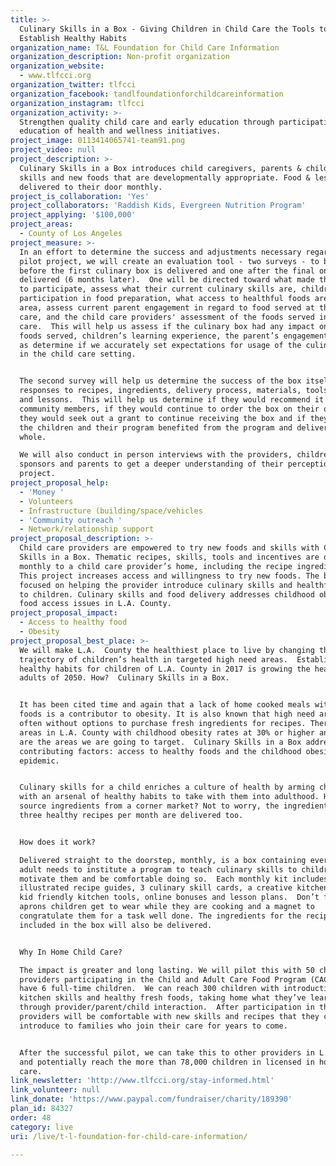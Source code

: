 ```yaml
---
title: >-
  Culinary Skills in a Box - Giving Children in Child Care the Tools to
  Establish Healthy Habits
organization_name: T&L Foundation for Child Care Information
organization_description: Non-profit organization
organization_website:
  - www.tlfcci.org
organization_twitter: tlfcci
organization_facebook: tandlfoundationforchildcareinformation
organization_instagram: tlfcci
organization_activity: >-
  Strengthen quality child care and early education through participation in and
  education of health and wellness initiatives.
project_image: 0113414065741-team91.png
project_video: null
project_description: >-
  Culinary Skills in a Box introduces child caregivers, parents & children to
  skills and new foods that are developmentally appropriate. Food & lessons
  delivered to their door monthly.
project_is_collaboration: 'Yes'
project_collaborators: 'Raddish Kids, Evergreen Nutrition Program'
project_applying: '$100,000'
project_areas:
  - County of Los Angeles
project_measure: >-
  In an effort to determine the success and adjustments necessary regarding this
  pilot project, we will create an evaluation tool - two surveys - to be taken
  before the first culinary box is delivered and one after the final one is
  delivered (6 months later).  One will be directed toward what made them want
  to participate, assess what their current culinary skills are, children’s
  participation in food preparation, what access to healthful foods are in their
  area, assess current parent engagement in regard to food served at the child
  care, and the child care providers' assessment of the foods served in her
  care.  This will help us assess if the culinary box had any impact on the
  foods served, children’s learning experience, the parent’s engagement as well
  as determine if we accurately set expectations for usage of the culinary box
  in the child care setting.  


  The second survey will help us determine the success of the box itself -
  responses to recipes, ingredients, delivery process, materials, tools, themes
  and lessons.  This will help us determine if they would recommend it to other
  community members, if they would continue to order the box on their own, if
  they would seek out a grant to continue receiving the box and if they thought
  the children and their program benefited from the program and delivery as a
  whole. 

  We will also conduct in person interviews with the providers, children,
  sponsors and parents to get a deeper understanding of their perceptions of the
  project.
project_proposal_help:
  - 'Money '
  - Volunteers
  - Infrastructure (building/space/vehicles
  - 'Community outreach '
  - Network/relationship support
project_proposal_description: >-
  Child care providers are empowered to try new foods and skills with Culinary
  Skills in a Box. Thematic recipes, skills, tools and incentives are delivered
  monthly to a child care provider’s home, including the recipe ingredients!
  This project increases access and willingness to try new foods. The box is 
  focused on helping the provider introduce culinary skills and healthful foods
  to children. Culinary skills and food delivery addresses childhood obesity and
  food access issues in L.A. County.
project_proposal_impact:
  - Access to healthy food
  - Obesity
project_proposal_best_place: >-
  We will make L.A.  County the healthiest place to live by changing the
  trajectory of children’s health in targeted high need areas.  Establishing
  healthy habits for children of L.A. County in 2017 is growing the healthy
  adults of 2050. How?  Culinary Skills in a Box. 


  It has been cited time and again that a lack of home cooked meals with fresh
  foods is a contributor to obesity. It is also known that high need areas are
  often without options to purchase fresh ingredients for recipes. There are 11
  areas in L.A. County with childhood obesity rates at 30% or higher and these
  are the areas we are going to target.  Culinary Skills in a Box addresses both
  contributing factors: access to healthy foods and the childhood obesity
  epidemic.


  Culinary skills for a child enriches a culture of health by arming children
  with an arsenal of healthy habits to take with them into adulthood. Hard to
  source ingredients from a corner market? Not to worry, the ingredients for
  three healthy recipes per month are delivered too.


  How does it work?

  Delivered straight to the doorstep, monthly, is a box containing everything an
  adult needs to institute a program to teach culinary skills to children,
  motivate them and be comfortable doing so.  Each monthly kit includes 3
  illustrated recipe guides, 3 culinary skill cards, a creative kitchen project,
  kid friendly kitchen tools, online bonuses and lesson plans.  Don’t forget the
  aprons children get to wear while they are cooking and a magnet to
  congratulate them for a task well done. The ingredients for the recipes
  included in the box will also be delivered.


  Why In Home Child Care? 

  The impact is greater and long lasting. We will pilot this with 50 child care
  providers participating in the Child and Adult Care Food Program (CACFP) who
  have 6 full-time children.  We can reach 300 children with introductions to
  kitchen skills and healthy fresh foods, taking home what they’ve learned
  through provider/parent/child interaction.  After participation in the project
  providers will be comfortable with new skills and recipes that they can
  introduce to families who join their care for years to come.


  After the successful pilot, we can take this to other providers in L.A. county
  and potentially reach the more than 78,000 children in licensed in home child
  care.
link_newsletter: 'http://www.tlfcci.org/stay-informed.html'
link_volunteer: null
link_donate: 'https://www.paypal.com/fundraiser/charity/189390'
plan_id: 84327
order: 48
category: live
uri: /live/t-l-foundation-for-child-care-information/

---
```

